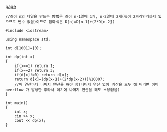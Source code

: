 [page](https://www.acmicpc.net/problem/11727)

    //길이 n의 타일을 만드는 방법은 길이 n-1일때 1개, n-2일때 2개(높이 2짜리인거까지 있으므로 변수 없음)이므로 점화식은 D[n]=D[n-1]+(2*D[n-2])

    #include <iostream>

    using namespace std;

    int d[1001]={0};

    int dp(int x)
    {
        if(x==1) return 1;
        if(x==2) return 3;
        if(d[x]!=0) return d[x];
        return d[x]=(dp(x-1)+(2*dp(x-2)))%10007;
        //매 연산마다 나머지 연산을 해야 함(나머지 연산 없이 계산을 모두 해 버리면 이미 overflow 가 발생한 후라서 여기에 나머지 연산을 해도 소용없음)
    }

    int main()
    {
        int x;
        cin >> x;
        cout << dp(x);
    }
